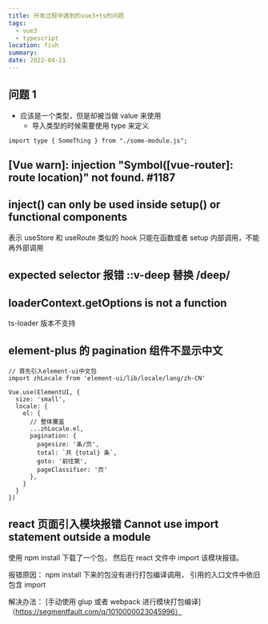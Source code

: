 ```yaml
---
title: 开发过程中遇到的vue3+ts的问题
tags:
  - vue3
  - typescript
location: fish
summary:
date: 2022-04-21
---
```


## 问题 1

- 应该是一个类型，但是却被当做 value 来使用
  - 导入类型的时候需要使用 type 来定义

```
import type { SomeThing } from "./some-module.js";
```

## [Vue warn]: injection "Symbol([vue-router]: route location)" not found. #1187

## inject() can only be used inside setup() or functional components

表示 useStore 和 useRoute 类似的 hook 只能在函数或者 setup 内部调用，不能再外部调用

## expected selector 报错 ::v-deep 替换 /deep/

## loaderContext.getOptions is not a function

ts-loader 版本不支持

## element-plus 的 pagination 组件不显示中文

```
// 首先引入element-ui中文包
import zhLocale from 'element-ui/lib/locale/lang/zh-CN'

Vue.use(ElementUI, {
  size: 'small',
  locale: {
    el: {
      // 整体覆盖
      ...zhLocale.el,
      pagination: {
        pagesize: '条/页',
        total: `共 {total} 条`,
        goto: '前往第',
        pageClassifier: '页'
      },
    }
  }
})
```

## react 页面引入模块报错 Cannot use import statement outside a module

使用 npm install 下载了一个包， 然后在 react 文件中 import 该模块报错。

报错原因： npm install 下来的包没有进行打包编译调用， 引用的入口文件中依旧包含 import

解决办法：
[手动使用 glup 或者 webpack 进行模块打包编译]（https://segmentfault.com/q/1010000023045996）
